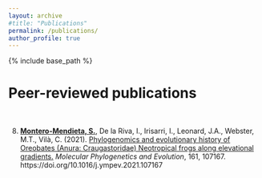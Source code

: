 ```yaml
---
layout: archive
#title: "Publications"
permalink: /publications/
author_profile: true
---
```


{% include base_path %}

<h1>Peer-reviewed publications</h1> 

<br>

<ol reversed start="8">
  
<li><div class="myAltMcontainer"><div class='altmetric-embed' data-badge-type='donut' data-doi="10.1016/j.ympev.2021.107167"></div></div>
<b><u>Montero-Mendieta, S.</u></b>, De la Riva, I.,  Irisarri, I., Leonard, J.A., Webster, M.T., Vilà, C. (2021). <a href="https://academic.oup.com/scan/advance-article/doi/10.1093/scan/nsy099/5168059">Phylogenomics and evolutionary history of Oreobates (Anura: Craugastoridae) Neotropical frogs along elevational gradients.</a><i> Molecular Phylogenetics and Evolution</i>, 161, 107167. https://doi.org/10.1016/j.ympev.2021.107167
</li>
